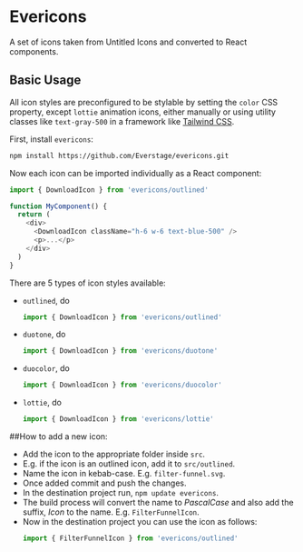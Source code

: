 # Evericons
A set of icons taken from Untitled Icons and converted to React components.

## Basic Usage

All icon styles are preconfigured to be stylable by setting the `color` CSS property, except `lottie` animation icons, either manually or using utility classes like `text-gray-500` in a framework like [Tailwind CSS](https://tailwindcss.com).

First, install `evericons`:

```sh
npm install https://github.com/Everstage/evericons.git
```

Now each icon can be imported individually as a React component:

```js
import { DownloadIcon } from 'evericons/outlined'

function MyComponent() {
  return (
    <div>
      <DownloadIcon className="h-6 w-6 text-blue-500" />
      <p>...</p>
    </div>
  )
}
```
There are 5 types of icon styles available:
- `outlined`, do 
  ```js
  import { DownloadIcon } from 'evericons/outlined'
  ```
- `duotone`, do 
  ```js
  import { DownloadIcon } from 'evericons/duotone'
  ```
- `duocolor`, do 
  ```js
  import { DownloadIcon } from 'evericons/duocolor'
  ```
- `lottie`, do 
  ```js
  import { DownloadIcon } from 'evericons/lottie'
  ```

##How to add a new icon:
- Add the icon to the appropriate folder inside `src`.
- E.g. if the icon is an outlined icon, add it to `src/outlined`.
- Name the icon in kebab-case. E.g. `filter-funnel.svg`.
- Once added commit and push the changes.
- In the destination project run, `npm update evericons`.
- The build process will convert the name to *PascalCase* and also add the suffix, *Icon* to the name. E.g. `FilterFunnelIcon`.
- Now in the destination project you can use the icon as follows:
  ```js
  import { FilterFunnelIcon } from 'evericons/outlined'
  ```